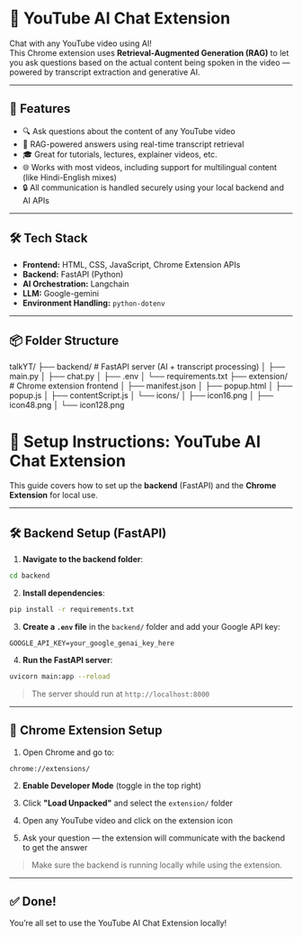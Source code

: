 # 🧠 YouTube AI Chat Extension

Chat with any YouTube video using AI!  
This Chrome extension uses **Retrieval-Augmented Generation (RAG)** to let you ask questions based on the actual content being spoken in the video — powered by transcript extraction and generative AI.

---

## 🚀 Features

- 🔍 Ask questions about the content of any YouTube video
- 🤖 RAG-powered answers using real-time transcript retrieval
- 🎓 Great for tutorials, lectures, explainer videos, etc.
- 🌐 Works with most videos, including support for multilingual content (like Hindi-English mixes)
- 🔒 All communication is handled securely using your local backend and AI APIs

---

## 🛠️ Tech Stack

- **Frontend:** HTML, CSS, JavaScript, Chrome Extension APIs
- **Backend:** FastAPI (Python)
- **AI Orchestration:** Langchain
- **LLM:** Google-gemini
- **Environment Handling:** `python-dotenv`

---

## 📦 Folder Structure
talkYT/
├── backend/ # FastAPI server (AI + transcript processing)
│ ├── main.py
│ ├── chat.py
│ ├── .env
│ └── requirements.txt
├── extension/ # Chrome extension frontend
│ ├── manifest.json
│ ├── popup.html
│ ├── popup.js
│ ├── contentScript.js
│ └── icons/
│ ├── icon16.png
│ ├── icon48.png
│ └── icon128.png

# 🔧 Setup Instructions: YouTube AI Chat Extension

This guide covers how to set up the **backend** (FastAPI) and the **Chrome Extension** for local use.

---

## 🛠️ Backend Setup (FastAPI)

1. **Navigate to the backend folder**:

```bash
cd backend
```

2. **Install dependencies**:

```bash
pip install -r requirements.txt
```

3. **Create a `.env` file** in the `backend/` folder and add your Google API key:

```
GOOGLE_API_KEY=your_google_genai_key_here
```

4. **Run the FastAPI server**:

```bash
uvicorn main:app --reload
```

> The server should run at `http://localhost:8000`

---

## 🧩 Chrome Extension Setup

1. Open Chrome and go to:

```
chrome://extensions/
```

2. **Enable Developer Mode** (toggle in the top right)

3. Click **"Load Unpacked"** and select the `extension/` folder

4. Open any YouTube video and click on the extension icon

5. Ask your question — the extension will communicate with the backend to get the answer

> Make sure the backend is running locally while using the extension.

---

## ✅ Done!

You’re all set to use the YouTube AI Chat Extension locally!
